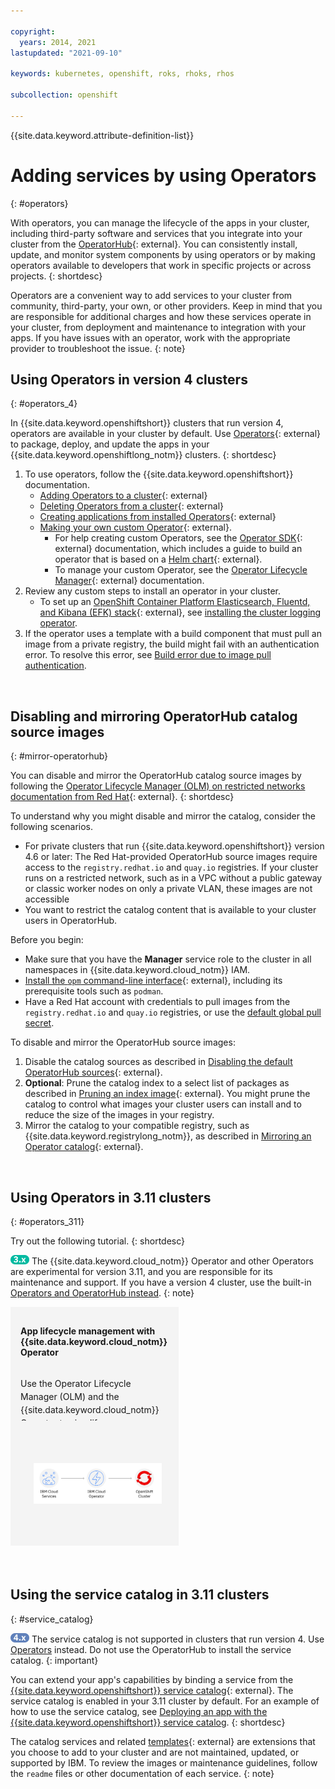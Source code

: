 ```yaml
---

copyright:
  years: 2014, 2021
lastupdated: "2021-09-10"

keywords: kubernetes, openshift, roks, rhoks, rhos

subcollection: openshift

---
```


{{site.data.keyword.attribute-definition-list}}  

<style>
    <!--
        #tutorials { /* hide the page header */
            display: none !important;
        }
        .allCategories {
            display: flex !important;
            flex-direction: row !important;
            flex-wrap: wrap !important;
        }
        .categoryBox {
            flex-grow: 1 !important;
            width: calc(33% - 20px) !important;
            text-decoration: none !important;
            margin: 0 10px 20px 0 !important;
            padding: 16px !important;
            border: 1px #dfe6eb solid !important;
            box-shadow: 0 1px 2px 0 rgba(0, 0, 0, 0.2) !important;
            text-align: center !important;
            text-overflow: ellipsis !important;
            overflow: hidden !important;
        }
        .solutionBoxContainer {}
        .solutionBoxContainer a {
            text-decoration: none !important;
            border: none !important;
        }
        .solutionBox {
            display: inline-block !important;
            width: 100% !important;
            margin: 0 10px 20px 0 !important;
            padding: 16px !important;
            background-color: #f4f4f4 !important;
        }
        @media screen and (min-width: 960px) {
            .solutionBox {
            width: calc(50% - 3%) !important;
            }
            .solutionBox.solutionBoxFeatured {
            width: calc(50% - 3%) !important;
            }
            .solutionBoxContent {
            height: 350px !important;
            }
        }
        @media screen and (min-width: 1298px) {
            .solutionBox {
            width: calc(33% - 2%) !important;
            }
            .solutionBoxContent {
            min-height: 350px !important;
            }
        }
        .solutionBox:hover {
            border: 1px rgb(136, 151, 162)solid !important;
            box-shadow: 0 1px 2px 0 rgba(0, 0, 0, 0.2) !important;
        }
        .solutionBoxContent {
            display: flex !important;
            flex-direction: column !important;
        }
        .solutionBoxTitle {
            margin: 0rem !important;
            margin-bottom: 5px !important;
            font-size: 14px !important;
            font-weight: 900 !important;
            line-height: 16px !important;
            height: 37px !important;
            text-overflow: ellipsis !important;
            overflow: hidden !important;
            display: -webkit-box !important;
            -webkit-line-clamp: 2 !important;
            -webkit-box-orient: vertical !important;
            -webkit-box-align: inherit !important;
        }
        .solutionBoxDescription {
            flex-grow: 1 !important;
            display: flex !important;
            flex-direction: column !important;
        }
        .descriptionContainer {
        }
        .descriptionContainer p {
            margin: 0 !important;
            overflow: hidden !important;
            display: -webkit-box !important;
            -webkit-line-clamp: 4 !important;
            -webkit-box-orient: vertical !important;
            font-size: 14px !important;
            font-weight: 400 !important;
            line-height: 1.5 !important;
            letter-spacing: 0 !important;
            max-height: 70px !important;
        }
        .architectureDiagramContainer {
            flex-grow: 1 !important;
            min-width: calc(33% - 2%) !important;
            padding: 0 16px !important;
            text-align: center !important;
            display: flex !important;
            flex-direction: column !important;
            justify-content: center !important;
            background-color: #f4f4f4;
        }
        .architectureDiagram {
            max-height: 175px !important;
            padding: 5px !important;
            margin: 0 auto !important;
        }
    -->
    </style>

# Adding services by using Operators
{: #operators}

With operators, you can manage the lifecycle of the apps in your cluster, including third-party software and services that you integrate into your cluster from the [OperatorHub](https://operatorhub.io/){: external}. You can consistently install, update, and monitor system components by using operators or by making operators available to developers that work in specific projects or across projects.
{: shortdesc}

Operators are a convenient way to add services to your cluster from community, third-party, your own, or other providers. Keep in mind that you are responsible for additional charges and how these services operate in your cluster, from deployment and maintenance to integration with your apps. If you have issues with an operator, work with the appropriate provider to troubleshoot the issue.
{: note}

## Using Operators in version 4 clusters
{: #operators_4}

In {{site.data.keyword.openshiftshort}} clusters that run version 4, operators are available in your cluster by default. Use [Operators](https://docs.openshift.com/container-platform/4.6/operators/understanding/olm-what-operators-are.html){: external} to package, deploy, and update the apps in your {{site.data.keyword.openshiftlong_notm}} clusters.
{: shortdesc}

1. To use operators, follow the {{site.data.keyword.openshiftshort}} documentation.
    *   [Adding Operators to a cluster](https://docs.openshift.com/container-platform/4.6/operators/admin/olm-adding-operators-to-cluster.html){: external}
    *   [Deleting Operators from a cluster](https://docs.openshift.com/container-platform/4.6/operators/admin/olm-deleting-operators-from-cluster.html){: external}
    *   [Creating applications from installed Operators](https://docs.openshift.com/container-platform/4.6/operators/user/olm-creating-apps-from-installed-operators.html){: external}
    *   [Making your own custom Operator](https://github.com/operator-framework/community-operators/blob/master/docs/testing-operators.md#testing-operator-deployment-on-openshift){: external}.
        *  For help creating custom Operators, see the [Operator SDK](https://docs.openshift.com/container-platform/4.6/operators/operator_sdk/osdk-getting-started.html){: external} documentation, which includes a guide to build an operator that is based on a [Helm chart](https://docs.openshift.com/container-platform/4.6/operators/operator_sdk/osdk-helm.html){: external}.
        *  To manage your custom Operator, see the [Operator Lifecycle Manager](http://docs.openshift.com/container-platform/4.6/operators/understanding/olm/olm-understanding-olm.html){: external} documentation.
2. Review any custom steps to install an operator in your cluster.
    *   To set up an [OpenShift Container Platform Elasticsearch, Fluentd, and Kibana (EFK) stack](https://docs.openshift.com/container-platform/4.6/logging/cluster-logging.html){: external}, see [installing the cluster logging operator](/docs/openshift?topic=openshift-health#oc_logging_operator).
3. If the operator uses a template with a build component that must pull an image from a private registry, the build might fail with an authentication error. To resolve this error, see [Build error due to image pull authentication](/docs/openshift?topic=openshift-ts-app-build-img-pull).

<br />

## Disabling and mirroring OperatorHub catalog source images
{: #mirror-operatorhub}

You can disable and mirror the OperatorHub catalog source images by following the [Operator Lifecycle Manager (OLM) on restricted networks documentation from Red Hat](https://docs.openshift.com/container-platform/4.6/operators/admin/olm-restricted-networks.html){: external}. 
{: shortdesc}

To understand why you might disable and mirror the catalog, consider the following scenarios.
* For private clusters that run {{site.data.keyword.openshiftshort}} version 4.6 or later: The Red Hat-provided OperatorHub source images require access to the `registry.redhat.io` and `quay.io` registries. If your cluster runs on a restricted network, such as in a VPC without a public gateway or classic worker nodes on only a private VLAN, these images are not accessible
* You want to restrict the catalog content that is available to your cluster users in OperatorHub.

Before you begin:
* Make sure that you have the **Manager** service role to the cluster in all namespaces in {{site.data.keyword.cloud_notm}} IAM.
* [Install the `opm` command-line interface](https://docs.openshift.com/container-platform/4.6/cli_reference/opm-cli.html#opm-cli){: external}, including its prerequisite tools such as `podman`.
* Have a Red Hat account with credentials to pull images from the `registry.redhat.io` and `quay.io` registries, or use the [default global pull secret](/docs/openshift?topic=openshift-registry#cluster_global_pull_secret).

To disable and mirror the OperatorHub source images:
1. Disable the catalog sources as described in [Disabling the default OperatorHub sources](https://docs.openshift.com/container-platform/4.6/operators/admin/olm-restricted-networks.html#olm-restricted-networks-operatorhub_olm-restricted-networks){: external}.
2. **Optional**: Prune the catalog index to a select list of packages as described in [Pruning an index image](https://docs.openshift.com/container-platform/4.6/operators/admin/olm-restricted-networks.html#olm-pruning-index-image_olm-restricted-networks){: external}. You might prune the catalog to control what images your cluster users can install and to reduce the size of the images in your registry.
3. Mirror the catalog to your compatible registry, such as {{site.data.keyword.registrylong_notm}}, as described in [Mirroring an Operator catalog](https://docs.openshift.com/container-platform/4.6/operators/admin/olm-restricted-networks.html#olm-mirror-catalog_olm-restricted-networks){: external}.

<br />

## Using Operators in 3.11 clusters
{: #operators_311}

Try out the following tutorial.
{: shortdesc}

<img src="images/icon-version-311.png" alt="Version 3.11 icon" width="30" style="width:30px; border-style: none"/> The {{site.data.keyword.cloud_notm}} Operator and other Operators are experimental for version 3.11, and you are responsible for its maintenance and support. If you have a version 4 cluster, use the built-in [Operators and OperatorHub instead](#operators_4).
{: note}

<div class = "solutionBoxContainer">
    <div class = "solutionBox">
    <a href = "https://developer.ibm.com/tutorials/simplify-lifecycle-management-kubernetes-OpenShift-ibm-cloud-operator/">
        <div class = "solutionBoxContent">
                <p><strong>App lifecycle management with {{site.data.keyword.cloud_notm}} Operator</strong></p>
          <div class="solutionBoxDescription">
                <div class="descriptionContainer">
                  </br> <p>Use the Operator Lifecycle Manager (OLM) and the {{site.data.keyword.cloud_notm}} Operator to simplify your app lifecycle management approach for {{site.data.keyword.cloud_notm}} services, third-party apps, and your own custom-built, cloud-native apps in your {{site.data.keyword.openshiftshort}} cluster.</p></br>
                </div>
                <div class="architectureDiagramContainer">
                    <img class="architectureDiagram" src="images/dev_guides_operators.png" alt="IBM Cloud operator flowchart" />
                </div>
            </div>
        </div>
    </a>
    </div>
</div>

<br />

## Using the service catalog in 3.11 clusters
{: #service_catalog}

<img src="images/icon-version-43.png" alt="Version 4 icon" width="30" style="width:30px; border-style: none"/> The service catalog is not supported in clusters that run version 4. Use [Operators](#operators_4) instead. Do not use the OperatorHub to install the service catalog.
{: important}

You can extend your app's capabilities by binding a service from the [{{site.data.keyword.openshiftshort}} service catalog](https://docs.openshift.com/container-platform/3.11/architecture/service_catalog/index.html){: external}. The service catalog is enabled in your 3.11 cluster by default. For an example of how to use the service catalog, see [Deploying an app with the {{site.data.keyword.openshiftshort}} service catalog](/docs/openshift?topic=openshift-getting-started#deploy-app).
{: shortdesc}

The catalog services and related [templates](https://docs.openshift.com/container-platform/3.11/dev_guide/templates.html#dev-guide-templates){: external} are extensions that you choose to add to your cluster and are not maintained, updated, or supported by IBM. To review the images or maintenance guidelines, follow the `readme` files or other documentation of each service.
{: note}

<br />


